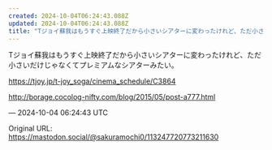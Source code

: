 ```yaml
---
created: 2024-10-04T06:24:43.088Z
updated: 2024-10-04T06:24:43.088Z
title: "Tジョイ蘇我はもうすぐ上映終了だから小さいシアターに変わったけれど、ただ小さいだけじゃなくてプレミアムなシアターみたい。https://tjoy.jp/t-jo[...]"
---
```


<p>Tジョイ蘇我はもうすぐ上映終了だから小さいシアターに変わったけれど、ただ小さいだけじゃなくてプレミアムなシアターみたい。</p><p><a href="https://tjoy.jp/t-joy_soga/cinema_schedule/C3864" target="_blank" rel="nofollow noopener noreferrer" translate="no"><span class="invisible">https://</span><span class="ellipsis">tjoy.jp/t-joy_soga/cinema_sche</span><span class="invisible">dule/C3864</span></a></p><p><a href="http://borage.cocolog-nifty.com/blog/2015/05/post-a777.html" target="_blank" rel="nofollow noopener noreferrer" translate="no"><span class="invisible">http://</span><span class="ellipsis">borage.cocolog-nifty.com/blog/</span><span class="invisible">2015/05/post-a777.html</span></a></p>

&mdash; 2024-10-04 06:24:43 UTC

Original URL: https://mastodon.social/@sakuramochi0/113247720773211630
